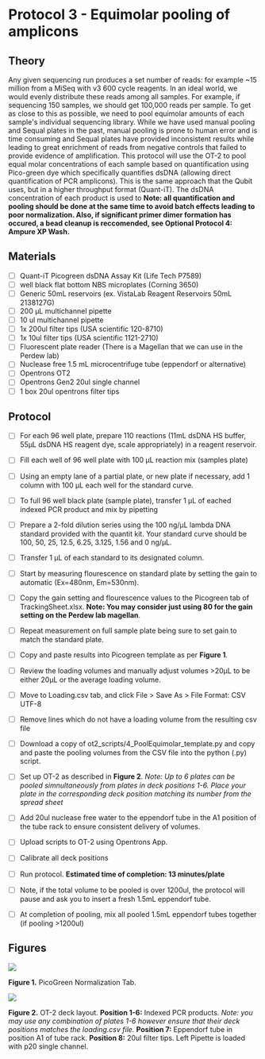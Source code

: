 # Protocol 3 - Equimolar pooling of amplicons

## Theory
Any given sequencing run produces a set number of reads: for example ~15 million from a MiSeq with v3 600 cycle reagents. In an ideal world, we would evenly distribute these reads among all samples. For example, if sequencing 150 samples, we should get 100,000 reads per sample. To get as close to this as possible, we need to pool equimolar amounts of each sample's individual sequencing library. While we have used manual pooling and Sequal plates in the past, manual pooling is prone to human error and is time consuming and Sequal plates have provided inconsistent results while leading to great enrichment of reads from negative controls that failed to provide evidence of amplification. This protocol will use the OT-2 to pool equal molar concentrations of each sample based on quantification using Pico-green dye which specifically quantifies dsDNA (allowing direct quantification of PCR amplicons). This is the same approach that the Qubit uses, but in a higher throughput format (Quant-iT). The dsDNA concentration of each product is used to **Note: all quantification and pooling should be done at the same time to avoid batch effects leading to poor normalization. Also, if significant primer dimer formation has occured, a bead cleanup is reccomended, see Optional Protocol 4: Ampure XP Wash.**

## Materials
- [ ] Quant-iT Picogreen dsDNA Assay Kit (Life Tech P7589)
- [ ] well black flat bottom NBS microplates (Corning 3650)
- [ ] Generic 50mL reservoirs (ex. VistaLab Reagent Reservoirs 50mL 2138127G)
- [ ] 200 µL multichannel pipette
- [ ] 10 ul multichannel pipette
- [ ] 1x 200ul filter tips (USA scientific 120-8710)
- [ ] 1x 10ul filter tips (USA scientific 1121-2710)
- [ ] Fluorescent plate reader (There is a Magellan that we can use in the Perdew lab)
- [ ] Nuclease free 1.5 mL microcentrifuge tube (eppendorf or alternative)
- [ ] Opentrons OT2
- [ ] Opentrons Gen2 20ul single channel
- [ ] 1 box 20ul opentrons filter tips

## Protocol
- [ ] For each 96 well plate, prepare 110 reactions (11mL dsDNA HS buffer, 55µL dsDNA HS reagent dye, scale appropriately) in a reagent reservoir.
- [ ] Fill each well of 96 well plate with 100 µL reaction mix (samples plate)
- [ ] Using an empty lane of a partial plate, or new plate if necessary, add 1 column with 100 µL each well for the standard curve.
- [ ] To full 96 well black plate (sample plate), transfer 1 µL of eached indexed PCR product and mix by pipetting
- [ ] Prepare a 2-fold dilution series using the 100 ng/µL lambda DNA standard provided with the quantit kit. Your standard curve should be 100, 50, 25, 12.5, 6.25, 3.125, 1.56 and 0 ng/µL.
- [ ] Transfer 1 µL of each standard to its designated column.
- [ ] Start by measuring flourescence on standard plate by setting the gain to automatic (Ex=480nm, Em=530nm).
- [ ] Copy the gain setting and flourescence values to the Picogreen tab of TrackingSheet.xlsx. **Note: You may consider just using 80 for the gain setting on the Perdew lab magellan**.
- [ ] Repeat measurement on full sample plate being sure to set gain to match the standard plate.
- [ ] Copy and paste results into Picogreen template as per **Figure 1**.
- [ ] Review the loading volumes and manually adjust volumes >20µL to be either 20µL or the average loading volume.
- [ ] Move to Loading.csv tab, and click File > Save As > File Format: CSV UTF-8
- [ ] Remove lines which do not have a loading volume from the resulting csv file
- [ ] Download a copy of ot2_scripts/4_PoolEquimolar_template.py and copy and paste the pooling volumes from the CSV file into the python (.py) script.
- [ ] Set up OT-2 as described in **Figure 2**. *Note: Up to 6 plates can be pooled simnultaneously from plates in deck positions 1-6. Place your plate in the corresponding deck position matching its number from the spread sheet*
- [ ] Add 20ul nuclease free water to the eppendorf tube in the A1 position of the tube rack to ensure consistent delivery of volumes.
- [ ] Upload scripts to OT-2 using Opentrons App.
- [ ] Calibrate all deck positions
- [ ] Run protocol. **Estimated time of completion: 13 minutes/plate**
- [ ] Note, if the total volume to be pooled is over 1200ul, the protocol will pause and ask you to insert a fresh 1.5mL eppendorf tube.
- [ ] At completion of pooling, mix all pooled 1.5mL eppendorf tubes together (if pooling >1200ul)


## Figures
![](https://github.com/jbisanz/AmpliconSeq/raw/master/images/picogreen.png)

**Figure 1.** PicoGreen Normalization Tab.

![](https://github.com/jbisanz/AmpliconSeq/raw/master/images/poolinglayout.png)

**Figure 2.** OT-2 deck layout. **Position 1-6:** Indexed PCR products. *Note: you may use any combination of plates 1-6 however ensure that their deck positions matches the loading.csv file.* **Position 7:** Eppendorf tube in position A1 of tube rack. **Position 8:** 20ul filter tips. Left Pipette is loaded with p20 single channel.

